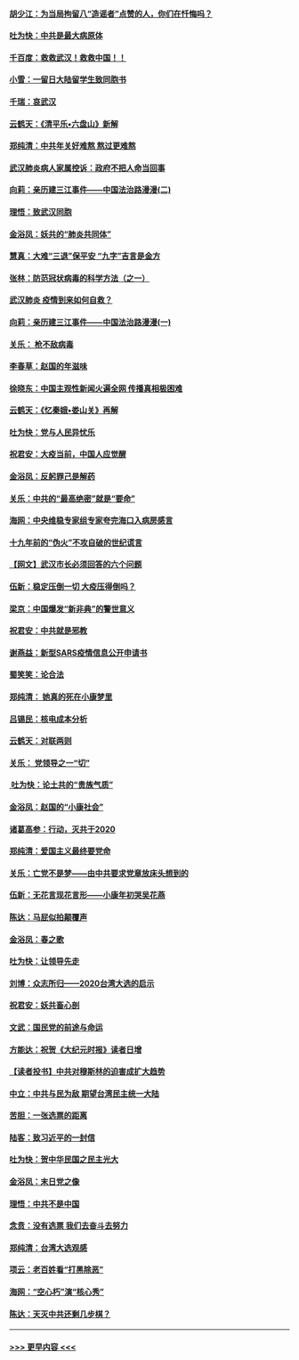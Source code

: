 #### [胡少江：为当局拘留八“造谣者”点赞的人，你们在忏悔吗？](../pages/nsc993/n11836801.md?t=02020411) 
#### [吐为快：中共是最大病原体](../pages/nsc993/n11836748.md?t=02020411) 
#### [千百度：救救武汉！救救中国！！](../pages/nsc993/n11836145.md?t=02020411) 
#### [小雪：一留日大陆留学生致同胞书](../pages/nsc993/n11834624.md?t=02020411) 
#### [千瑞：哀武汉](../pages/nsc993/n11833647.md?t=02020411) 
#### [云鹤天：《清平乐▪六盘山》新解](../pages/nsc993/n11833611.md?t=02020411) 
#### [郑纯清：中共年关好难熬 熬过更难熬](../pages/nsc993/n11833489.md?t=02020411) 
#### [武汉肺炎病人家属控诉：政府不把人命当回事](../pages/nsc993/n11833205.md?t=02020411) 
#### [向莉：亲历建三江事件——中国法治路漫漫(二)](../pages/nsc993/n11829102.md?t=02020411) 
#### [理悟：致武汉同胞](../pages/nsc993/n11831522.md?t=02020411) 
#### [金浴凤：妖共的“肺炎共同体”](../pages/nsc993/n11829448.md?t=02020411) 
#### [慧真：大难“三退”保平安 “九字”吉言是金方](../pages/nsc993/n11829501.md?t=02020411) 
#### [张林：防范冠状病毒的科学方法（之一）](../pages/nsc993/n11828618.md?t=02020411) 
#### [武汉肺炎 疫情到来如何自救？](../pages/nsc993/n11827632.md?t=02020411) 
#### [向莉：亲历建三江事件——中国法治路漫漫(一)](../pages/nsc993/n11827190.md?t=02020411) 
#### [关乐： 枪不敌病毒](../pages/nsc993/n11826746.md?t=02020411) 
#### [李春草：赵国的年滋味](../pages/nsc993/n11826321.md?t=02020411) 
#### [徐晓东：中国主观性新闻火遍全网 传播真相极困难](../pages/nsc993/n11826508.md?t=02020411) 
#### [云鹤天：《忆秦娥▪娄山关》再解](../pages/nsc993/n11824682.md?t=02020411) 
#### [吐为快：党与人民异忧乐](../pages/nsc993/n11824660.md?t=02020411) 
#### [祝君安：大疫当前，中国人应觉醒](../pages/nsc993/n11821946.md?t=02020411) 
#### [金浴凤：反躬罪己是解药](../pages/nsc993/n11820280.md?t=02020411) 
#### [关乐：中共的“最高绝密”就是“要命”](../pages/nsc993/n11816946.md?t=02020411) 
#### [海网：中央维稳专家组专家夸完海口入病房感言](../pages/nsc993/n11815138.md?t=02020411) 
#### [十九年前的“伪火”不攻自破的世纪谎言](../pages/nsc993/n11813238.md?t=02020411) 
#### [【网文】武汉市长必须回答的六个问题](../pages/nsc993/n11813848.md?t=02020411) 
#### [伍新：稳定压倒一切 大疫压得倒吗？](../pages/nsc993/n11812634.md?t=02020411) 
#### [梁京：中国爆发“新非典”的警世意义](../pages/nsc993/n11812554.md?t=02020411) 
#### [祝君安：中共就是邪教](../pages/nsc993/n11812431.md?t=02020411) 
#### [谢燕益：新型SARS疫情信息公开申请书](../pages/nsc993/n11808840.md?t=02020411) 
#### [蜀笑笑：论合法](../pages/nsc993/n11808064.md?t=02020411) 
#### [郑纯清： 她真的死在小康梦里](../pages/nsc993/n11806623.md?t=02020411) 
#### [吕锡民：核电成本分析](../pages/nsc993/n11806284.md?t=02020411) 
#### [云鹤天：对联两则](../pages/nsc993/n11805957.md?t=02020411) 
#### [关乐： 党领导之一“切”](../pages/nsc993/n11804505.md?t=02020411) 
#### [ 吐为快：论土共的“贵族气质”](../pages/nsc993/n11804490.md?t=02020411) 
#### [金浴凤：赵国的“小康社会”](../pages/nsc993/n11804452.md?t=02020411) 
#### [诸葛高参：行动，灭共于2020](../pages/nsc993/n11804120.md?t=02020411) 
#### [郑纯清：爱国主义最终要党命](../pages/nsc993/n11802197.md?t=02020411) 
#### [关乐：亡党不是梦——由中共要求党章放床头想到的](../pages/nsc993/n11802156.md?t=02020411) 
#### [伍新：无花言现花言形——小康年初哭吴花燕](../pages/nsc993/n11800044.md?t=02020411) 
#### [陈达：马屁似拍颠覆声](../pages/nsc993/n11800010.md?t=02020411) 
#### [金浴凤：春之歌](../pages/nsc993/n11797687.md?t=02020411) 
#### [吐为快：让领导先走](../pages/nsc993/n11797512.md?t=02020411) 
#### [刘博：众志所归——2020台湾大选的启示](../pages/nsc993/n11796878.md?t=02020411) 
#### [祝君安：妖共畜心剖](../pages/nsc993/n11794273.md?t=02020411) 
#### [文武：国民党的前途与命运](../pages/nsc993/n11794198.md?t=02020411) 
#### [方能达：祝贺《大纪元时报》读者日增](../pages/nsc993/n11793807.md?t=02020411) 
#### [【读者投书】中共对穆斯林的迫害成扩大趋势](../pages/nsc993/n11791371.md?t=02020411) 
#### [中立：中共与民为敌 期望台湾民主统一大陆](../pages/nsc993/n11790392.md?t=02020411) 
#### [苦胆：一张选票的距离](../pages/nsc993/n11788914.md?t=02020411) 
#### [陆客：致习近平的一封信](../pages/nsc993/n11788867.md?t=02020411) 
#### [吐为快：贺中华民国之民主光大](../pages/nsc993/n11788618.md?t=02020411) 
#### [金浴凤：末日党之像](../pages/nsc993/n11787475.md?t=02020411) 
#### [理悟：中共不是中国](../pages/nsc993/n11787463.md?t=02020411) 
#### [念贲：没有选票  我们去奋斗去努力](../pages/nsc993/n11787398.md?t=02020411) 
#### [郑纯清：台湾大选观感](../pages/nsc993/n11786210.md?t=02020411) 
#### [项云：老百姓看“打黑除恶”](../pages/nsc993/n11785398.md?t=02020411) 
#### [海网：“空心朽”演“核心秀”](../pages/nsc993/n11783874.md?t=02020411) 
#### [陈达：天灭中共还剩几步棋？](../pages/nsc993/n11783719.md?t=02020411) 

----
#### [ >>> 更早内容 <<< ](../indexes/nsc993-earlier.md)
